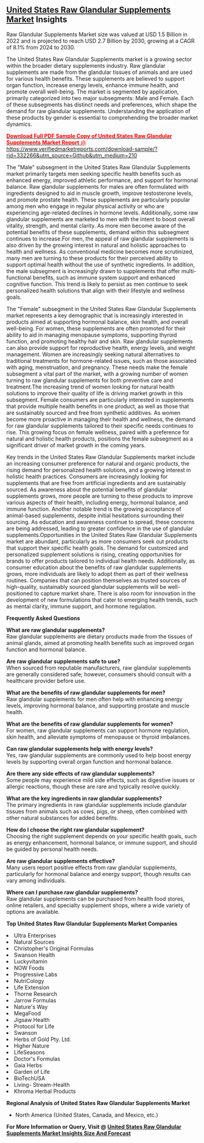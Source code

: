 <h2><a href="https://www.verifiedmarketreports.com/download-sample/?rid=332266&amp;utm_source=Github&amp;utm_medium=210" target="_blank">United States Raw Glandular Supplements Market</a> Insights</h2><p>Raw Glandular Supplements Market size was valued at USD 1.5 Billion in 2022 and is projected to reach USD 2.7 Billion by 2030, growing at a CAGR of 8.1% from 2024 to 2030.</p><p><p>The United States Raw Glandular Supplements market is a growing sector within the broader dietary supplements industry. Raw glandular supplements are made from the glandular tissues of animals and are used for various health benefits. These supplements are believed to support organ function, increase energy levels, enhance immune health, and promote overall well-being. The market is segmented by application, primarily categorized into two major subsegments: Male and Female. Each of these subsegments has distinct needs and preferences, which shape the demand for raw glandular supplements. Understanding the application of these products by gender is essential to comprehending the broader market dynamics. <a href="#"><p><span class=""><span style="color: #ff0000;"><strong>Download Full PDF Sample Copy of United States Raw Glandular Supplements Market Report</strong> @ </span><a href="https://www.verifiedmarketreports.com/download-sample/?rid=332266&amp;utm_source=Github&amp;utm_medium=210" target="_blank">https://www.verifiedmarketreports.com/download-sample/?rid=332266&amp;utm_source=Github&amp;utm_medium=210</a></span></p></a></p><p>The "Male" subsegment in the United States Raw Glandular Supplements market primarily targets men seeking specific health benefits such as enhanced energy, improved athletic performance, and support for hormonal balance. Raw glandular supplements for males are often formulated with ingredients designed to aid in muscle growth, improve testosterone levels, and promote prostate health. These supplements are particularly popular among men who engage in regular physical activity or who are experiencing age-related declines in hormone levels. Additionally, some raw glandular supplements are marketed to men with the intent to boost overall vitality, strength, and mental clarity. As more men become aware of the potential benefits of these supplements, demand within this subsegment continues to increase.For men, the appeal of raw glandular supplements is also driven by the growing interest in natural and holistic approaches to health and wellness. As conventional medicine becomes more scrutinized, many men are turning to these products for their perceived ability to support optimal health without the use of synthetic ingredients. In addition, the male subsegment is increasingly drawn to supplements that offer multi-functional benefits, such as immune system support and enhanced cognitive function. This trend is likely to persist as men continue to seek personalized health solutions that align with their lifestyle and wellness goals.</p><p>The "Female" subsegment in the United States Raw Glandular Supplements market represents a key demographic that is increasingly interested in products aimed at supporting hormonal balance, skin health, and overall well-being. For women, these supplements are often promoted for their ability to aid in managing menopause symptoms, supporting thyroid function, and promoting healthy hair and skin. Raw glandular supplements can also provide support for reproductive health, energy levels, and weight management. Women are increasingly seeking natural alternatives to traditional treatments for hormone-related issues, such as those associated with aging, menstruation, and pregnancy. These needs make the female subsegment a vital part of the market, with a growing number of women turning to raw glandular supplements for both preventive care and treatment.The increasing trend of women looking for natural health solutions to improve their quality of life is driving market growth in this subsegment. Female consumers are particularly interested in supplements that provide multiple health benefits in one product, as well as those that are sustainably sourced and free from synthetic additives. As women become more proactive in managing their health and wellness, the demand for raw glandular supplements tailored to their specific needs continues to rise. This growing focus on female wellness, paired with a preference for natural and holistic health products, positions the female subsegment as a significant driver of market growth in the coming years.</p><p>Key trends in the United States Raw Glandular Supplements market include an increasing consumer preference for natural and organic products, the rising demand for personalized health solutions, and a growing interest in holistic health practices. Consumers are increasingly looking for supplements that are free from artificial ingredients and are sustainably sourced. As awareness about the potential benefits of glandular supplements grows, more people are turning to these products to improve various aspects of their health, including energy, hormonal balance, and immune function. Another notable trend is the growing acceptance of animal-based supplements, despite initial hesitations surrounding their sourcing. As education and awareness continue to spread, these concerns are being addressed, leading to greater confidence in the use of glandular supplements.Opportunities in the United States Raw Glandular Supplements market are abundant, particularly as more consumers seek out products that support their specific health goals. The demand for customized and personalized supplement solutions is rising, creating opportunities for brands to offer products tailored to individual health needs. Additionally, as consumer education about the benefits of raw glandular supplements grows, more individuals are likely to adopt them as part of their wellness routines. Companies that can position themselves as trusted sources of high-quality, sustainably sourced glandular supplements will be well-positioned to capture market share. There is also room for innovation in the development of new formulations that cater to emerging health trends, such as mental clarity, immune support, and hormone regulation.</p><p><strong>Frequently Asked Questions</strong></p><p><strong>What are raw glandular supplements?</strong><br>Raw glandular supplements are dietary products made from the tissues of animal glands, aimed at promoting health benefits such as improved organ function and hormonal balance.</p><p><strong>Are raw glandular supplements safe to use?</strong><br>When sourced from reputable manufacturers, raw glandular supplements are generally considered safe; however, consumers should consult with a healthcare provider before use.</p><p><strong>What are the benefits of raw glandular supplements for men?</strong><br>Raw glandular supplements for men often help with enhancing energy levels, improving hormonal balance, and supporting prostate and muscle health.</p><p><strong>What are the benefits of raw glandular supplements for women?</strong><br>For women, raw glandular supplements can support hormone regulation, skin health, and alleviate symptoms of menopause or thyroid imbalances.</p><p><strong>Can raw glandular supplements help with energy levels?</strong><br>Yes, raw glandular supplements are commonly used to help boost energy levels by supporting overall organ function and hormonal balance.</p><p><strong>Are there any side effects of raw glandular supplements?</strong><br>Some people may experience mild side effects, such as digestive issues or allergic reactions, though these are rare and typically resolve quickly.</p><p><strong>What are the key ingredients in raw glandular supplements?</strong><br>The primary ingredients in raw glandular supplements include glandular tissues from animals such as cows, pigs, or sheep, often combined with other natural substances for added benefits.</p><p><strong>How do I choose the right raw glandular supplement?</strong><br>Choosing the right supplement depends on your specific health goals, such as energy enhancement, hormonal balance, or immune support, and should be guided by personal health needs.</p><p><strong>Are raw glandular supplements effective?</strong><br>Many users report positive effects from raw glandular supplements, particularly for hormonal balance and energy support, though results can vary among individuals.</p><p><strong>Where can I purchase raw glandular supplements?</strong><br>Raw glandular supplements can be purchased from health food stores, online retailers, and specialty supplement shops, where a wide variety of options are available.</p></p><p><strong>Top United States Raw Glandular Supplements Market Companies</strong></p><div data-test-id=""><p><li>Ultra Enterprises</li><li> Natural Sources</li><li> Christopher's Original Formulas</li><li> Swanson Health</li><li> Luckyvitamin</li><li> NOW Foods</li><li> Progressive Labs</li><li> NutriCology</li><li> Life Extension</li><li> Thorne Research</li><li> Jarrow Formulas</li><li> Nature's Way</li><li> MegaFood</li><li> Jigsaw Health</li><li> Protocol for Life</li><li> Swanson</li><li> Herbs of Gold Pty. Ltd.</li><li> Higher Nature</li><li> LifeSeasons</li><li> Doctor's Formulas</li><li> Gaia Herbs</li><li> Garden of Life</li><li> BioTechUSA</li><li> Living- Stream-Health</li><li> Khroma Herbal Products</li></p><div><strong>Regional Analysis of&nbsp;United States Raw Glandular Supplements Market</strong></div><ul><li dir="ltr"><p dir="ltr">North America&nbsp;(United States, Canada, and Mexico, etc.)</p></li></ul><p><strong>For More Information or Query, Visit @&nbsp;</strong><strong><a href="https://www.verifiedmarketreports.com/product/raw-glandular-supplements-market/?utm_source=Github&amp;utm_medium=210" target="_blank">United States Raw Glandular Supplements Market Insights Size And Forecast</a></strong></p></div>
